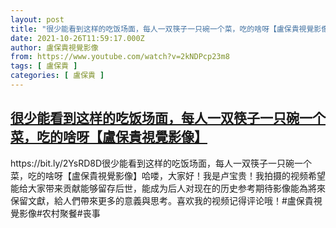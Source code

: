 ```yaml
---
layout: post
title: "很少能看到这样的吃饭场面，每人一双筷子一只碗一个菜，吃的啥呀【盧保貴視覺影像】"
date: 2021-10-26T11:59:17.000Z
author: 盧保貴視覺影像
from: https://www.youtube.com/watch?v=2kNDPcp23m8
tags: [ 盧保貴 ]
categories: [ 盧保貴 ]
---
```

<!--1635249557000-->
[很少能看到这样的吃饭场面，每人一双筷子一只碗一个菜，吃的啥呀【盧保貴視覺影像】](https://www.youtube.com/watch?v=2kNDPcp23m8)
------

<div>
https://bit.ly/2YsRD8D很少能看到这样的吃饭场面，每人一双筷子一只碗一个菜，吃的啥呀【盧保貴視覺影像】哈喽，大家好！我是卢宝贵！我拍摄的视频希望能给大家带来贡献能够留存后世，能成为后人对现在的历史参考期待影像能為將來保留文獻，給人們帶來更多的意義與思考。喜欢我的视频记得评论哦！#盧保貴視覺影像#农村聚餐#丧事
</div>
